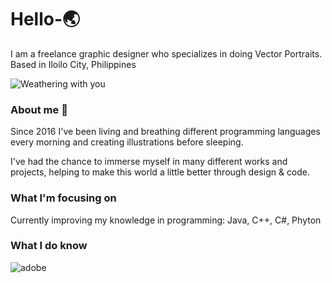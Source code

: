 # Hello-🌏 

I am a freelance graphic designer who specializes in doing Vector Portraits.
Based in Iloilo City, Philippines

![Weathering with you](https://media1.tenor.com/images/bcb760ae97dc97e7d6855fe2694e345f/tenor.gif)

### About me 🤏 
Since 2016 I've been living and breathing different programming languages every morning 
and creating illustrations before sleeping. 

I've had the chance to immerse myself in many different works and projects, 
helping to make this world a little better through design & code.

### What I'm focusing on
Currently improving my knowledge in programming: Java, C++, C#, Phyton

### What I do know

![adobe](https://scontent.fceb2-1.fna.fbcdn.net/v/t1.15752-9/122725457_348828449682252_4328519468293774617_n.png?_nc_cat=109&ccb=2&_nc_sid=ae9488&_nc_eui2=AeGDem7Z0WIl3fg2-YE4SNkObumCbqIF_Wlu6YJuogX9aVdBsmUwvaQl6cpQjgO3I1e-ftPTq3IAr7e8LARM0_qd&_nc_ohc=3vBWIGLM644AX91hKvb&_nc_ht=scontent.fceb2-1.fna&oh=97367bfd756c40a8cf5281f7b73847f2&oe=5FBCDE30)



<!--
**ayrrajane/ayrrajane** is a ✨ _special_ ✨ repository because its `README.md` (this file) appears on your GitHub profile.

Here are some ideas to get you started:

- 🔭 I’m currently working on ...
- 🌱 I’m currently learning ...
- 👯 I’m looking to collaborate on ...
- 🤔 I’m looking for help with ...
- 💬 Ask me about ...
- 📫 How to reach me: ...
- 😄 Pronouns: ...
- ⚡ Fun fact: ...
-->
